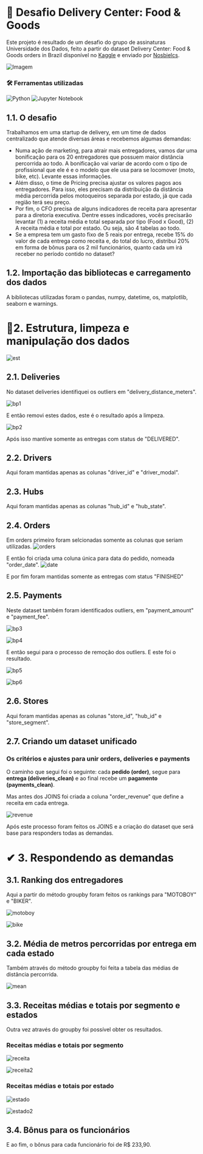 
# 🛵 Desafio Delivery Center: Food & Goods

Este projeto é resultado de um desafio do grupo de assinaturas Universidade dos Dados, feito a partir do dataset Delivery Center: Food & Goods orders in Brazil disponível no [Kaggle](https://www.kaggle.com/datasets/nosbielcs/brazilian-delivery-center) e enviado por [Nosbielcs](https://www.kaggle.com/nosbielcs).

![Imagem](https://images.unsplash.com/photo-1526367790999-0150786686a2?q=80&w=2071&auto=format&fit=crop&ixlib=rb-4.0.3&ixid=M3wxMjA3fDB8MHxwaG90by1wYWdlfHx8fGVufDB8fHx8fA%3D%3D)

### 🛠️ Ferramentas utilizadas
![Python](https://img.shields.io/badge/python-3670A0?style=for-the-badge&logo=python&logoColor=ffdd54) ![Jupyter Notebook](https://img.shields.io/badge/jupyter-%23FA0F00.svg?style=for-the-badge&logo=jupyter&logoColor=white)

## 1.1. O desafio

Trabalhamos em uma startup de delivery, em um time de dados centralizado que atende diversas áreas e recebemos algumas demandas:

- Numa ação de marketing, para atrair mais entregadores, vamos dar uma bonificação para os 20 entregadores que possuem maior distância percorrida ao todo. A bonificação vai variar de acordo com o tipo de profissional que ele é e o modelo que ele usa para se locomover (moto, bike, etc). Levante essas informações.
- Além disso, o time de Pricing precisa ajustar os valores pagos aos entregadores. Para isso, eles precisam da distribuição da distância média percorrida pelos motoqueiros separada por estado, já que cada região terá seu preço.
- Por fim, o CFO precisa de alguns indicadores de receita para apresentar para a diretoria executiva. Dentre esses indicadores, vocês precisarão levantar (1) a receita média e total separada por tipo (Food x Good), (2) A receita média e total por estado. Ou seja, são 4 tabelas ao todo.
- Se a empresa tem um gasto fixo de 5 reais por entrega, recebe 15% do valor de cada entrega como receita e, do total do lucro, distribui 20% em forma de bônus para os 2 mil funcionários, quanto cada um irá receber no período contido no dataset?

## 1.2. Importação das bibliotecas e carregamento dos dados
A bibliotecas utilizadas foram o pandas, numpy, datetime, os, matplotlib, seaborn e warnings.

# 🧱2. Estrutura, limpeza e manipulação dos dados 
![est](https://i.imgur.com/A8JD3RG.png)
##  2.1. Deliveries
No dataset deliveries identifiquei os outliers em "delivery_distance_meters".

![bp1](https://i.imgur.com/Xk0eXuo.png)

E então removi estes dados, este é o resultado após a limpeza. 

![bp2](https://i.imgur.com/tSXj3Tt.png)

Após isso mantive somente as entregas com status de "DELIVERED".

## 2.2. Drivers
Aqui foram mantidas apenas as colunas "driver_id" e "driver_modal".

## 2.3. Hubs
Aqui foram mantidas apenas as colunas "hub_id" e "hub_state".

## 2.4. Orders 
Em orders primeiro foram selcionadas somente as colunas que seriam utilizadas.
![orders](https://i.imgur.com/80l4krT.png)

E então foi criada uma coluna única para data do pedido, nomeada "order_date".
![date](https://i.imgur.com/1azh0wd.png)

E por fim foram mantidas somente as entregas com status "FINISHED"

## 2.5. Payments
Neste dataset também foram identificados outliers, em "payment_amount" e "payment_fee".

![bp3](https://i.imgur.com/E3dTOFK.png)

![bp4](https://i.imgur.com/5qvtHVH.png)

E então segui para o processo de remoção dos outliers. E este foi o resultado. 

![bp5](https://i.imgur.com/qRKTgJn.png)

![bp6](https://i.imgur.com/m9i1nHt.png)

## 2.6. Stores
Aqui foram mantidas apenas as colunas "store_id", "hub_id" e "store_segment".

## 2.7. Criando um dataset unificado 
### Os critérios e ajustes para unir orders, deliveries e payments
O caminho que segui foi o seguinte: cada **pedido (order)**, segue para **entrega (deliveries_clean)** e ao final recebe um **pagamento (payments_clean)**.

Mas antes dos JOINS foi criada a coluna "order_revenue" que define a receita em cada entrega. 

![revenue](https://i.imgur.com/lLsZCIo.png)

Após este processo foram feitos os JOINS e a criação do dataset que será base para responders todas as demandas.

# ✔ 3. Respondendo as demandas
## 3.1. Ranking dos entregadores
Aqui a partir do método groupby foram feitos os rankings para "MOTOBOY" e "BIKER".

![motoboy](https://i.imgur.com/3yCHGvN.png)

![bike](https://i.imgur.com/sRoI6n7.png)

## 3.2. Média de metros percorridas por entrega em cada estado
Também através do método groupby foi feita a tabela das médias de distância percorrida.

![mean](https://i.imgur.com/gTJL0ps.png)

## 3.3. Receitas médias e totais por segmento e estados
Outra vez através do groupby foi possível obter os resultados. 
### Receitas médias e totais por segmento
![receita](https://i.imgur.com/cSjJfNb.png)

![receita2](https://i.imgur.com/mclMYla.png)
### Receitas médias e totais por estado

![estado](https://i.imgur.com/y7VQCaZ.png)

![estado2](https://i.imgur.com/YQYRvZB.png)

## 3.4. Bônus para os funcionários
E ao fim, o bônus para cada funcionário foi de R$ 233,90.
